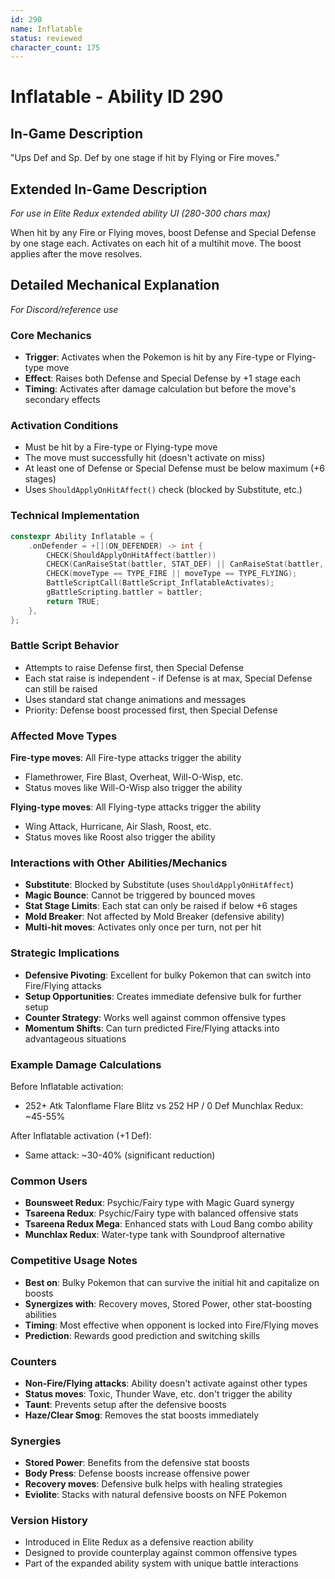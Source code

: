 ```yaml
---
id: 290
name: Inflatable
status: reviewed
character_count: 175
---
```


# Inflatable - Ability ID 290

## In-Game Description
"Ups Def and Sp. Def by one stage if hit by Flying or Fire moves."

## Extended In-Game Description
*For use in Elite Redux extended ability UI (280-300 chars max)*

When hit by any Fire or Flying moves, boost Defense and Special Defense by one stage each. Activates on each hit of a multihit move. The boost applies after the move resolves.

## Detailed Mechanical Explanation
*For Discord/reference use*

### Core Mechanics
- **Trigger**: Activates when the Pokemon is hit by any Fire-type or Flying-type move
- **Effect**: Raises both Defense and Special Defense by +1 stage each
- **Timing**: Activates after damage calculation but before the move's secondary effects

### Activation Conditions
- Must be hit by a Fire-type or Flying-type move
- The move must successfully hit (doesn't activate on miss)
- At least one of Defense or Special Defense must be below maximum (+6 stages)
- Uses `ShouldApplyOnHitAffect()` check (blocked by Substitute, etc.)

### Technical Implementation
```cpp
constexpr Ability Inflatable = {
    .onDefender = +[](ON_DEFENDER) -> int {
        CHECK(ShouldApplyOnHitAffect(battler))
        CHECK(CanRaiseStat(battler, STAT_DEF) || CanRaiseStat(battler, STAT_SPDEF))
        CHECK(moveType == TYPE_FIRE || moveType == TYPE_FLYING);
        BattleScriptCall(BattleScript_InflatableActivates);
        gBattleScripting.battler = battler;
        return TRUE;
    },
};
```

### Battle Script Behavior
- Attempts to raise Defense first, then Special Defense
- Each stat raise is independent - if Defense is at max, Special Defense can still be raised
- Uses standard stat change animations and messages
- Priority: Defense boost processed first, then Special Defense

### Affected Move Types
**Fire-type moves**: All Fire-type attacks trigger the ability
- Flamethrower, Fire Blast, Overheat, Will-O-Wisp, etc.
- Status moves like Will-O-Wisp also trigger the ability

**Flying-type moves**: All Flying-type attacks trigger the ability  
- Wing Attack, Hurricane, Air Slash, Roost, etc.
- Status moves like Roost also trigger the ability

### Interactions with Other Abilities/Mechanics
- **Substitute**: Blocked by Substitute (uses `ShouldApplyOnHitAffect`)
- **Magic Bounce**: Cannot be triggered by bounced moves
- **Stat Stage Limits**: Each stat can only be raised if below +6 stages
- **Mold Breaker**: Not affected by Mold Breaker (defensive ability)
- **Multi-hit moves**: Activates only once per turn, not per hit

### Strategic Implications
- **Defensive Pivoting**: Excellent for bulky Pokemon that can switch into Fire/Flying attacks
- **Setup Opportunities**: Creates immediate defensive bulk for further setup
- **Counter Strategy**: Works well against common offensive types
- **Momentum Shifts**: Can turn predicted Fire/Flying attacks into advantageous situations

### Example Damage Calculations
Before Inflatable activation:
- 252+ Atk Talonflame Flare Blitz vs 252 HP / 0 Def Munchlax Redux: ~45-55%

After Inflatable activation (+1 Def):
- Same attack: ~30-40% (significant reduction)

### Common Users
- **Bounsweet Redux**: Psychic/Fairy type with Magic Guard synergy
- **Tsareena Redux**: Psychic/Fairy type with balanced offensive stats
- **Tsareena Redux Mega**: Enhanced stats with Loud Bang combo ability
- **Munchlax Redux**: Water-type tank with Soundproof alternative

### Competitive Usage Notes
- **Best on**: Bulky Pokemon that can survive the initial hit and capitalize on boosts
- **Synergizes with**: Recovery moves, Stored Power, other stat-boosting abilities
- **Timing**: Most effective when opponent is locked into Fire/Flying moves
- **Prediction**: Rewards good prediction and switching skills

### Counters
- **Non-Fire/Flying attacks**: Ability doesn't activate against other types
- **Status moves**: Toxic, Thunder Wave, etc. don't trigger the ability
- **Taunt**: Prevents setup after the defensive boosts
- **Haze/Clear Smog**: Removes the stat boosts immediately

### Synergies
- **Stored Power**: Benefits from the defensive stat boosts
- **Body Press**: Defense boosts increase offensive power
- **Recovery moves**: Defensive bulk helps with healing strategies
- **Eviolite**: Stacks with natural defensive boosts on NFE Pokemon

### Version History
- Introduced in Elite Redux as a defensive reaction ability
- Designed to provide counterplay against common offensive types
- Part of the expanded ability system with unique battle interactions